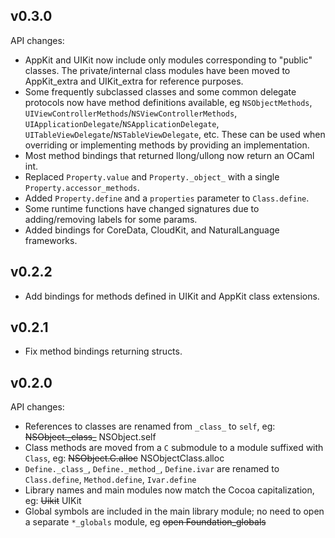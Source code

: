 ## v0.3.0

API changes:

* AppKit and UIKit now include only modules corresponding to "public" classes.
  The private/internal class modules have been moved to AppKit_extra and
  UIKit_extra for reference purposes.
* Some frequently subclassed classes and some common delegate protocols now
  have method definitions available, eg
  `NSObjectMethods`, `UIViewControllerMethods`/`NSViewControllerMethods`,
  `UIApplicationDelegate`/`NSApplicationDelegate`,
  `UITableViewDelegate`/`NSTableViewDelegate`, etc.
  These can be used when overriding or implementing methods by providing an
  implementation.
* Most method bindings that returned llong/ullong now return an OCaml int.
* Replaced `Property.value` and `Property._object_` with a single
  `Property.accessor_methods`.
* Added `Property.define` and a `properties` parameter to `Class.define`.
* Some runtime functions have changed signatures due to adding/removing labels
  for some params.
* Added bindings for CoreData, CloudKit, and NaturalLanguage frameworks.


## v0.2.2

* Add bindings for methods defined in UIKit and AppKit class extensions.


## v0.2.1

* Fix method bindings returning structs.


## v0.2.0

API changes:

* References to classes are renamed from `_class_` to `self`, eg:
  ~~NSObject.\_class\_~~ NSObject.self
* Class methods are moved from a `C` submodule to a module suffixed with `Class`,
  eg: ~~NSObject.C.alloc~~ NSObjectClass.alloc
* `Define._class_`, `Define._method_`, `Define.ivar` are renamed to `Class.define`,
  `Method.define`, `Ivar.define`
* Library names and main modules now match the Cocoa capitalization, eg:
  ~~Uikit~~ UIKit
* Global symbols are included in the main library module; no need to open a
  separate `*_globals` module, eg ~~open Foundation_globals~~
